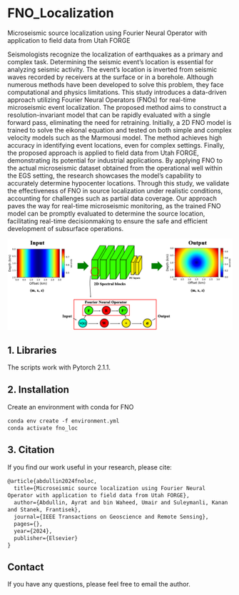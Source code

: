 # FNO_Localization
Microseismic source localization using Fourier Neural Operator with application to field data from Utah FORGE

Seismologists recognize the localization of earthquakes as a primary and complex task. Determining the seismic event’s location is essential for analyzing seismic activity. The event’s location is inverted from seismic waves recorded by receivers at the surface or in a borehole. Although numerous methods have been developed to solve this problem, they face computational and physics limitations. This study introduces a data-driven approach utilizing Fourier Neural Operators (FNOs) for real-time microseismic event localization. The proposed method aims to construct a resolution-invariant model that can be rapidly evaluated with a single forward pass, eliminating the need for retraining. Initially, a 2D FNO model is trained to solve the eikonal equation and tested on both simple and complex velocity models such as the Marmousi model. The method achieves high accuracy in identifying event locations, even for complex settings. Finally, the proposed approach is applied to field data from Utah FORGE, demonstrating its potential for industrial applications. By applying FNO to the actual microseismic dataset obtained from the operational well within the EGS setting, the research showcases the model’s capability to accurately determine hypocenter locations. Through this study, we validate the effectiveness of FNO in source localization under realistic conditions, accounting for challenges such as partial data coverage. Our approach paves the way for real-time microseismic monitoring, as the trained FNO model can be promptly evaluated to determine the source location, facilitating real-time decisionmaking to ensure the safe and efficient development of subsurface operations.

![Method](https://github.com/ayratabd/FNO_Localization/blob/main/FNO.png)

## 1. Libraries
The scripts work with Pytorch 2.1.1.

## 2. Installation

Create an environment with conda for FNO
```
conda env create -f environment.yml
conda activate fno_loc
```

## 3. Citation
If you find our work useful in your research, please cite:
```
@article{abdullin2024fnoloc,
  title={Microseismic source localization using Fourier Neural Operator with application to field data from Utah FORGE},
  author={Abdullin, Ayrat and bin Waheed, Umair and Suleymanli, Kanan and Stanek, Frantisek},
  journal={IEEE Transactions on Geoscience and Remote Sensing},
  pages={},
  year={2024},
  publisher={Elsevier}
}
```

## Contact
If you have any questions, please feel free to email the author.
